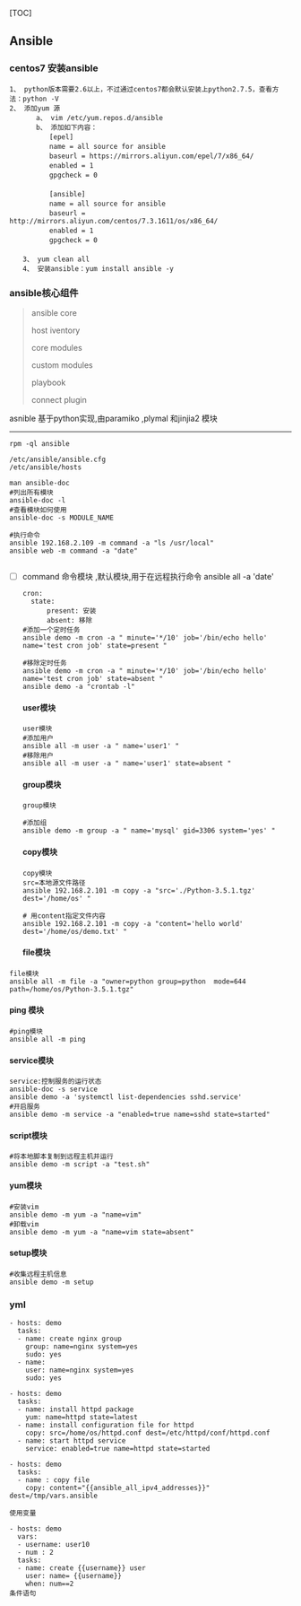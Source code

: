 

[TOC]

## Ansible



### centos7 安装ansible

```shell
1、 python版本需要2.6以上，不过通过centos7都会默认安装上python2.7.5，查看方法：python -V
2、 添加yum 源
　　　　a、 vim /etc/yum.repos.d/ansible
　　　　b、 添加如下内容：
　　　　　　[epel]
　　　　　　name = all source for ansible
　　　　　　baseurl = https://mirrors.aliyun.com/epel/7/x86_64/
　　　　　　enabled = 1
　　　　　　gpgcheck = 0
　　　　　　
　　　　　　[ansible]
　　　　　　name = all source for ansible
　　　　　　baseurl = http://mirrors.aliyun.com/centos/7.3.1611/os/x86_64/
　　　　　　enabled = 1
　　　　　　gpgcheck = 0
　　　　　　
　　3、 yum clean all
　　4、 安装ansible：yum install ansible -y
```

### ansible核心组件

> ansible core
>
> host iventory
>
> core modules
>
> custom modules
>
> playbook 
>
> connect plugin
>
> 

asnible 基于python实现,由paramiko ,plymal 和jinjia2 模块

------

```shell
rpm -ql ansible

/etc/ansible/ansible.cfg
/etc/ansible/hosts
```



```shell
man ansible-doc
#列出所有模块
ansible-doc -l
#查看模块如何使用
ansible-doc -s MODULE_NAME

#执行命令
ansible 192.168.2.109 -m command -a "ls /usr/local"
ansible web -m command -a "date"


```

- [ ] command 命令模块 ,默认模块,用于在远程执行命令 ansible all -a 'date'

  ```she
  cron:
  	state:
  		present: 安装
  		absent: 移除
  #添加一个定时任务
  ansible demo -m cron -a " minute='*/10' job='/bin/echo hello'  name='test cron job' state=present "
  
  #移除定时任务
  ansible demo -m cron -a " minute='*/10' job='/bin/echo hello'  name='test cron job' state=absent " 
  ansible demo -a "crontab -l"
  
  ```

  

  #### user模块

  ```shell
  user模块
  #添加用户
  ansible all -m user -a " name='user1' "
  #移除用户
  ansible all -m user -a " name='user1' state=absent "
  
  ```

  

  #### group模块

  ```shell
  group模块
  
  #添加组
  ansible demo -m group -a " name='mysql' gid=3306 system='yes' "
  
  ```

  

  #### copy模块

  ```shell
  copy模块
  src=本地源文件路径
  ansible 192.168.2.101 -m copy -a "src='./Python-3.5.1.tgz' dest='/home/os' "
  
  # 用content指定文件内容
  ansible 192.168.2.101 -m copy -a "content='hello world' dest='/home/os/demo.txt' "
  
  ```

  

  #### file模块

```shell
file模块
ansible all -m file -a "owner=python group=python  mode=644 path=/home/os/Python-3.5.1.tgz"
```

#### ping 模块

```shell
#ping模块
ansible all -m ping
```

#### service模块

```shell
service:控制服务的运行状态
ansible-doc -s service
ansible demo -a 'systemctl list-dependencies sshd.service'
#开启服务
ansible demo -m service -a "enabled=true name=sshd state=started"
```

#### script模块

```shell
#将本地脚本复制到远程主机并运行
ansible demo -m script -a "test.sh"
```

#### yum模块

```shell
#安装vim
ansible demo -m yum -a "name=vim"
#卸载vim
ansible demo -m yum -a "name=vim state=absent"
```

#### setup模块

```shell
#收集远程主机信息
ansible demo -m setup
```



### yml

```shell
- hosts: demo
  tasks:
  - name: create nginx group
    group: name=nginx system=yes
    sudo: yes
  - name:
    user: name=nginx system=yes
    sudo: yes

```

```shell
- hosts: demo
  tasks:
  - name: install httpd package
    yum: name=httpd state=latest
  - name: install configuration file for httpd
    copy: src=/home/os/httpd.conf dest=/etc/httpd/conf/httpd.conf
  - name: start httpd service
    service: enabled=true name=httpd state=started

```

```shell
- hosts: demo
  tasks:
  - name : copy file
    copy: content="{{ansible_all_ipv4_addresses}}" dest=/tmp/vars.ansible

使用变量
```

```shell
- hosts: demo
  vars:
  - username: user10
  - num : 2
  tasks:
  - name: create {{username}} user
    user: name= {{username}}
    when: num==2
条件语句
```

```shell

```

